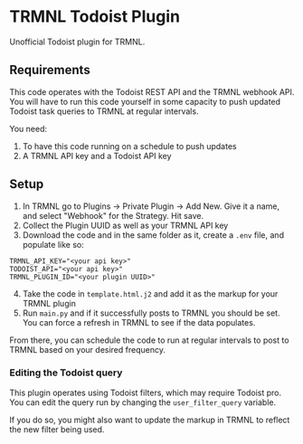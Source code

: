 # TRMNL Todoist Plugin
Unofficial Todoist plugin for TRMNL.
## Requirements
This code operates with the Todoist REST API and the TRMNL webhook API. You will have to run this code yourself in some capacity to push updated Todoist task queries to TRMNL at regular intervals.

You need:
1. To have this code running on a schedule to push updates
2. A TRMNL API key and a Todoist API key

## Setup
1. In TRMNL go to Plugins -> Private Plugin -> Add New. Give it a name, and select "Webhook" for the Strategy. Hit save.
2. Collect the Plugin UUID as well as your TRMNL API key
3. Download the code and in the same folder as it, create a ``.env`` file, and populate like so:
```
TRMNL_API_KEY="<your api key>"
TODOIST_API="<your api key>"
TRMNL_PLUGIN_ID="<your plugin UUID>"
```
4. Take the code in ``template.html.j2`` and add it as the markup for your TRMNL plugin
5. Run ``main.py`` and if it successfully posts to TRMNL you should be set. You can force a refresh in TRMNL to see if the data populates.

From there, you can schedule the code to run at regular intervals to post to TRMNL based on your desired frequency.

### Editing the Todoist query
This plugin operates using Todoist filters, which may require Todoist pro. You can edit the query run by changing the ``user_filter_query`` variable.

If you do so, you might also want to update the markup in TRMNL to reflect  the new filter being used.
